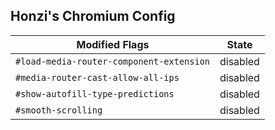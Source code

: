 Honzi's Chromium Config
-----------------------

Modified Flags                           | State
-----------------------------------------|---------
`#load-media-router-component-extension` | disabled
`#media-router-cast-allow-all-ips`       | disabled
`#show-autofill-type-predictions`        | disabled
`#smooth-scrolling`                      | disabled
